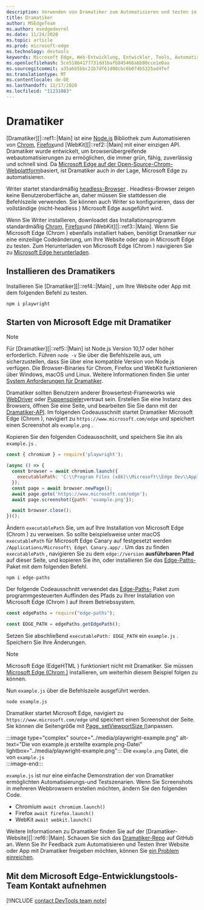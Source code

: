 ```yaml
---
description: Verwenden von Dramatiker zum Automatisieren und testen in Microsoft Edge
title: Dramatiker
author: MSEdgeTeam
ms.author: msedgedevrel
ms.date: 11/24/2020
ms.topic: article
ms.prod: microsoft-edge
ms.technology: devtools
keywords: Microsoft Edge, Web-Entwicklung, Entwickler, Tools, Automatisierung, Test, Dramatiker, Knoten, JavaScript, NPM
ms.openlocfilehash: 5ce51864177731dd1bafb845466abb00cce1e0aa
ms.sourcegitcommit: a35a6b5bbc21b7df61d08cbc6b074b5325ad4fef
ms.translationtype: MT
ms.contentlocale: de-DE
ms.lasthandoff: 12/17/2020
ms.locfileid: "11231083"
---
```

# Dramatiker  

[Dramatiker][|::ref1::|Main] ist eine [Node.js][NodejsMain] Bibliothek zum Automatisieren von [Chrom][ChromiumHome], [Firefox][FirefoxMain]und [WebKit][|::ref2::|Main] mit einer einzigen API.  Dramatiker wurde entwickelt, um browserübergreifende webautomatisierungen zu ermöglichen, die immer grün, fähig, zuverlässig und schnell sind.  Da [Microsoft Edge auf der Open-Source-Chrom-Webplattform][MicrosoftBlogsWindowsExperience20181206]basiert, ist Dramatiker auch in der Lage, Microsoft Edge zu automatisieren.  

Writer startet standardmäßig [headless-Browser][WikiHeadlessBrowser] .  Headless-Browser zeigen keine Benutzeroberfläche an, daher müssen Sie stattdessen die Befehlszeile verwenden.  Sie können auch Writer so konfigurieren, dass der vollständige \(nicht-headless \) Microsoft Edge ausgeführt wird.  

Wenn Sie Writer installieren, downloadet das Installationsprogramm standardmäßig [Chrom][ChromiumHome], [Firefox][FirefoxMain]und [WebKit][|::ref3::|Main].  Wenn Sie Microsoft Edge \(Chrom \) ebenfalls installiert haben, benötigt Dramatiker nur eine einzeilige Codeänderung, um Ihre Website oder app in Microsoft Edge zu testen.  Zum Herunterladen von Microsoft Edge \(Chrom \) navigieren Sie zu [Microsoft Edge herunterladen][MicrosoftEdgeDownload].  

## Installieren des Dramatikers  

Installieren Sie [Dramatiker][|::ref4::|Main] , um Ihre Website oder App mit dem folgenden Befehl zu testen.  

```shell
npm i playwright
```  

## Starten von Microsoft Edge mit Dramatiker  

> [!NOTE]
> Für [Dramatiker][|::ref5::|Main] ist Node.js Version 10,17 oder höher erforderlich. Führen `node -v` Sie über die Befehlszeile aus, um sicherzustellen, dass Sie über eine kompatible Version von Node.js verfügen.  Die Browser-Binaries für Chrom, Firefox und WebKit funktionieren über Windows, macOS und Linux. Weitere Informationen finden Sie unter [System Anforderungen für Dramatiker][PlaywrightSystemRequirements].  

Dramatiker sollten Benutzern anderer Browsertest-Frameworks wie [WebDriver][WebDriverChromiumMain] oder [Puppenspieler][PuppeteerMain]vertraut sein.  Erstellen Sie eine Instanz des Browsers, öffnen Sie eine Seite, und bearbeiten Sie Sie dann mit der [Dramatiker-API][PlaywrightAPIReference].  Im folgenden Codeausschnitt startet Dramatiker Microsoft Edge \(Chrom \), navigiert zu `https://www.microsoft.com/edge` und speichert einen Screenshot als `example.png` .  

Kopieren Sie den folgenden Codeausschnitt, und speichern Sie ihn als `example.js` .  

```javascript
const { chromium } = require('playwright');

(async () => {
  const browser = await chromium.launch({
    executablePath: 'C:\\Program Files (x86)\\Microsoft\\Edge Dev\\Application\\msedge.exe'
  });
  const page = await browser.newPage();
  await page.goto('https://www.microsoft.com/edge');
  await page.screenshot({path: 'example.png'});

  await browser.close();
})();
```  

Ändern `executablePath` Sie, um auf Ihre Installation von Microsoft Edge (Chrom \) zu verweisen.  So sollte beispielsweise unter macOS `executablePath` für Microsoft Edge Canary auf festgesetzt werden `/Applications/Microsoft\ Edge\ Canary.app/` .  Um das zu finden `executablePath` , navigieren Sie zu dem `edge://version` **ausführbaren Pfad** auf dieser Seite, und kopieren Sie ihn, oder installieren Sie das [Edge-Paths-][npmEdgePaths] Paket mit dem folgenden Befehl.  

```shell
npm i edge-paths
```  

Der folgende Codeausschnitt verwendet das [Edge-Paths-][npmEdgePaths] Paket zum programmgesteuerten Auffinden des Pfads zu Ihrer Installation von Microsoft Edge \(Chrom \) auf Ihrem Betriebssystem.  

```javascript
const edgePaths = require("edge-paths");

const EDGE_PATH = edgePaths.getEdgePath();
```  

Setzen Sie abschließend `executablePath: EDGE_PATH` ein `example.js` .  Speichern Sie Ihre Änderungen.  

> [!NOTE]
> Microsoft Edge \(EdgeHTML \) funktioniert nicht mit Dramatiker.  Sie müssen [Microsoft Edge \(Chrom \)][MicrosoftEdgeDownload] installieren, um weiterhin diesem Beispiel folgen zu können.  

Nun `example.js` über die Befehlszeile ausgeführt werden.  

```shell
node example.js
```  

Dramatiker startet Microsoft Edge, navigiert zu `https://www.microsoft.com/edge` und speichert einen Screenshot der Seite.  Sie können die Seitengröße mit [Page. setViewportSize ()][PlaywrightAPIPageSetViewport]anpassen.  

:::image type="complex" source="../media/playwright-example.png" alt-text="Die von example.js erstellte example.png-Datei" lightbox="../media/playwright-example.png":::
    Die `example.png` Datei, die von `example.js`  
:::image-end:::  

`example.js` ist nur eine einfache Demonstration der von Dramatiker ermöglichten Automatisierungs-und Testszenarien.  Wenn Sie Screenshots in mehreren Webbrowsern erstellen möchten, ändern Sie den folgenden Code.  

*   Chromium  `await chromium.launch()`  
*   Firefox  `await firefox.launch()`  
*   WebKit  `await webkit.launch()`  

Weitere Informationen zu Dramatiker finden Sie auf der [Dramatiker-Website][|::ref6::|Main].  Schauen Sie sich das  [Dramatiker-Repo][PlaywrightRepo] auf GitHub an.  Wenn Sie Ihr Feedback zum Automatisieren und Testen Ihrer Website oder App mit Dramatiker freigeben möchten, können Sie [ein Problem einreichen][PlaywrightRepoNewIssue].  

## Mit dem Microsoft Edge-Entwicklungstools-Team Kontakt aufnehmen  

[!INCLUDE [contact DevTools team note](../devtools-guide-chromium/includes/contact-devtools-team-note.md)]  

<!-- links -->  

[WebdriverChromiumMain]: ../webdriver-chromium/index.md "WebDriver (Chrom) | Microsoft docs"  
[PuppeteerMain]: ../puppeteer/index.md "Puppenspieler | Microsoft docs"  

[MicrosoftBlogsWindowsExperience20181206]: https://blogs.windows.com/windowsexperience/2018/12/06/microsoft-edge-making-the-web-better-through-more-open-source-collaboration "Microsoft Edge: verbessern des Webs durch mehr Open-Source-Zusammenarbeit | Microsoft Experience-Blog"  

[MicrosoftEdgeDownload]: https://microsoft.com/edge "Herunterladen von Microsoft Edge"  

[ChromiumHome]: https://www.chromium.org/Home "Chrom | Die Chrom-Projekte"  

[FirefoxMain]: https://www.mozilla.org/firefox "Mozilla Firefox"  

[NodejsMain]: https://nodejs.org "Node.js"  

[npmEdgePaths]: https://www.npmjs.com/package/edge-paths "Edge-Pfade | NPM"  

[PlaywrightMain]: https://playwright.dev "Dramatiker"  
[PlaywrightAPIReference]: https://playwright.dev#?path=docs/api.md "Dramatiker-API-Referenz"  
[PlaywrightAPIPageSetViewport]: https://playwright.dev#?path=docs%2Fapi.md&q=pagesetviewportsizeviewportsize "Page. setViewportSize (ViewportSize) | Dramatiker-API-Referenz"    
[PlaywrightSystemRequirements]: https://playwright.dev#?path=docs/intro.md&q=system-requirements "System Anforderungen für Dramatiker"  

[PlaywrightRepo]: https://github.com/microsoft/playwright "Dramatiker | GitHub"  
[PlaywrightRepoNewIssue]: https://github.com/microsoft/playwright/issues/new/choose "Neues Problem in Dramatiker-Repo | GitHub"  

[WebKitMain]: https://webkit.org "WebKit"  

[WikiHeadlessBrowser]: https://en.wikipedia.org/wiki/Headless_browser "Headless-Browser | Wikipedia"  
